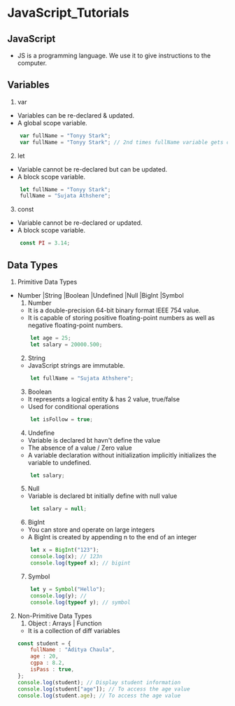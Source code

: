 # JavaScript_Tutorials

## JavaScript
- JS is a programming language. We use it to give instructions to the computer.

## Variables
1. var
- Variables can be re-declared & updated. 
- A global scope variable.
```js
    var fullName = "Tonyy Stark";
    var fullName = "Tonyy Stark"; // 2nd times fullName variable gets created
```
2. let
- Variable cannot be re-declared but can be updated.
- A block scope variable.
```js
    let fullName = "Tonyy Stark";
    fullName = "Sujata Athshere"; 
```
3. const
- Variable cannot be re-declared or updated.
- A block scope variable.
```js
    const PI = 3.14;
```
## Data Types
1. Primitive Data Types
- Number |String |Boolean |Undefined |Null |BigInt |Symbol
    1. Number
    - It is a double-precision 64-bit binary format IEEE 754 value.
    - It is capable of storing positive floating-point numbers as well as negative floating-point numbers.
    ```js
        let age = 25;
        let salary = 20000.500;
    ```
    2. String
    - JavaScript strings are immutable.
    ```js
        let fullName = "Sujata Athshere";   
    ```
    3. Boolean
    - It represents a logical entity & has 2 value, true/false
    - Used for conditional operations
    ```js
        let isFollow = true;   
    ```
    4. Undefine
    - Variable is declared bt havn't define the value
    - The absence of a value / Zero value
    - A variable declaration without initialization implicitly initializes the variable to undefined.
    ```js
        let salary;
    ```
    5. Null
    - Variable is declared bt initially define with null value
    ```js
        let salary = null;
    ```
    6. BigInt
    - You can store and operate on large integers
    - A BigInt is created by appending n to the end of an integer
    ```js
        let x = BigInt("123");
        console.log(x); // 123n
        console.log(typeof x); // bigint
    ```
    7. Symbol
    ```js
        let y = Symbol("Hello");
        console.log(y); //
        console.log(typeof y); // symbol
    ```
2. Non-Primitive Data Types
    1. Object : Arrays | Function
    - It is a collection of diff variables
    ```js
    const student = {
        fullName : "Aditya Chaula",
        age : 20,
        cgpa : 8.2,
        isPass : true,
    };
    console.log(student); // Display student information
    console.log(student["age"]); // To access the age value
    console.log(student.age); // To access the age value
    ```